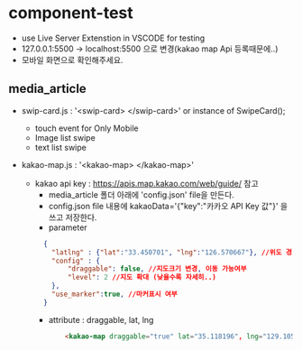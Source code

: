 # component-test
- use Live Server Extenstion in VSCODE for testing
- 127.0.0.1:5500 -> localhost:5500 으로 변경(kakao map Api 등록때문에..)
- 모바일 화면으로 확인해주세요.

## media_article
- swip-card.js : '\<swip-card> \</swip-card>' or instance of SwipeCard();
    - touch event for Only Mobile
    - Image list swipe
    - text list swipe

- kakao-map.js : '\<kakao-map> \</kakao-map>'
    - kakao api key : https://apis.map.kakao.com/web/guide/ 참고
        - media_article 폴더 아래에 'config.json' file을 만든다.
        - config.json file 내용에 kakaoData='{"key":"카카오 API Key 값"}' 을 쓰고 저장한다.
        - parameter
        ```json
          { 
            "latlng" : {"lat":"33.450701", "lng":"126.570667"}, //위도 경도
            "config" : {
                "draggable": false, //지도크기 변경, 이동 가능여부
                "level": 2 //지도 확대 (낮을수록 자세히..)
            },
            "use_marker":true, //마커표시 여부
          }
        ```
        - attribute : draggable, lat, lng
            ```html
                <kakao-map draggable="true" lat="35.118196", lng="129.105920" ></kakao-map>
            ```

